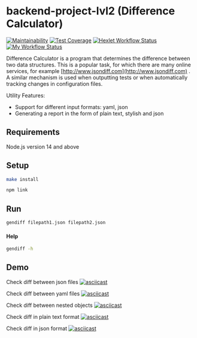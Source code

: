 # backend-project-lvl2 (Difference Calculator)

[![Maintainability](https://api.codeclimate.com/v1/badges/c853fa48f46b29e9bd07/maintainability)](https://codeclimate.com/github/jprestor/backend-project-lvl2/maintainability)
[![Test Coverage](https://api.codeclimate.com/v1/badges/c853fa48f46b29e9bd07/test_coverage)](https://codeclimate.com/github/jprestor/backend-project-lvl2/test_coverage)
[![Hexlet Workflow Status](https://github.com/jprestor/backend-project-lvl2/workflows/hexlet-check/badge.svg)](https://github.com/jprestor/backend-project-lvl2/actions/workflows/hexlet-check.yml)
[![My Workflow Status](https://github.com/jprestor/backend-project-lvl2/actions/workflows/my-workflow.yml/badge.svg)](https://github.com/jprestor/backend-project-lvl2/actions/workflows/my-workflow.yml)

Difference Calculator is a program that determines the difference between two data structures. This is a popular task, for which there are many online services, for example [http://www.jsondiff.com](http://www.jsondiff.com) . A similar mechanism is used when outputting tests or when automatically tracking changes in configuration files.

Utility Features:

- Support for different input formats: yaml, json
- Generating a report in the form of plain text, stylish and json

## Requirements

Node.js version 14 and above

## Setup

```sh
make install
```

```sh
npm link
```

## Run

```sh
gendiff filepath1.json filepath2.json
```

#### Help

```sh
gendiff -h
```

## Demo

Check diff between json files
[![asciicast](https://asciinema.org/a/JfaxUdJRtqZnhb2Tgv1v5TBgD.svg)](https://asciinema.org/a/umVDTWErphvYv0FmRwI7TC6PM)

Check diff between yaml files
[![asciicast](https://asciinema.org/a/JfaxUdJRtqZnhb2Tgv1v5TBgD.svg)](https://asciinema.org/a/feQrmi6l6DlhfFn7PUFmi2f8j)

Check diff between nested objects
[![asciicast](https://asciinema.org/a/cusbXENyAjolsn8bAyfRC2tiM.svg)](https://asciinema.org/a/cusbXENyAjolsn8bAyfRC2tiM)

Check diff in plain text format
[![asciicast](https://asciinema.org/a/wNSobVA3yMJbTcQ8pFqBacwRo.svg)](https://asciinema.org/a/wNSobVA3yMJbTcQ8pFqBacwRo)

Check diff in json format
[![asciicast](https://asciinema.org/a/G15WATt1fvG8WR61eaRSWW16v.svg)](https://asciinema.org/a/G15WATt1fvG8WR61eaRSWW16v)
